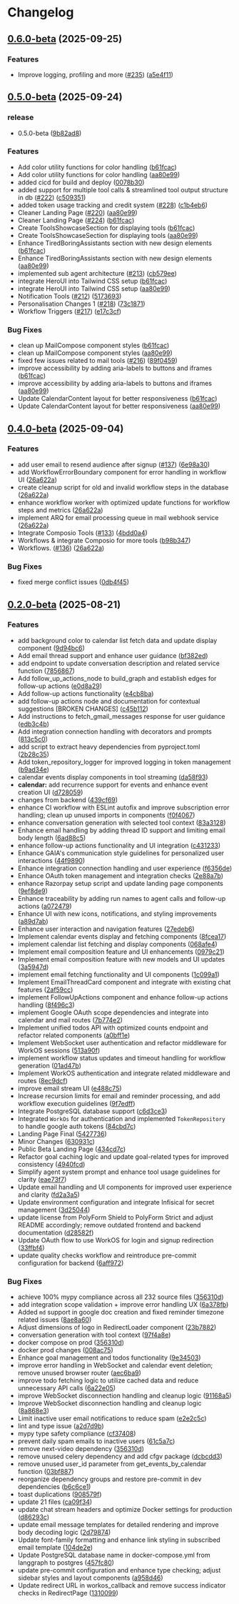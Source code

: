 # Changelog

## [0.6.0-beta](https://github.com/heygaia/gaia/compare/v0.5.0-beta...v0.6.0-beta) (2025-09-25)


### Features

* Improve logging, profiling and more ([#235](https://github.com/heygaia/gaia/issues/235)) ([a5e4f11](https://github.com/heygaia/gaia/commit/a5e4f1142280021e2d0e83db7e0196f583e763cc))

## [0.5.0-beta](https://github.com/heygaia/gaia/compare/v0.4.0-beta...v0.5.0-beta) (2025-09-24)


### release

* 0.5.0-beta ([9b82ad8](https://github.com/heygaia/gaia/commit/9b82ad8d93da37ced925b8f3faf8e304ba0439b6))


### Features

* Add color utility functions for color handling ([b61fcac](https://github.com/heygaia/gaia/commit/b61fcac83d6f0e2173f06b2618b7a3b562dbf7f5))
* Add color utility functions for color handling ([aa80e99](https://github.com/heygaia/gaia/commit/aa80e99bbd6bbf4d89e19d658f4d17890c06ea4f))
* added cicd for build and deploy ([0078b30](https://github.com/heygaia/gaia/commit/0078b300b97b4a7341ff8834a62c2ce83fc34c45))
* added support for multiple tool calls & streamlined tool output structure in db ([#222](https://github.com/heygaia/gaia/issues/222)) ([c509351](https://github.com/heygaia/gaia/commit/c509351dbdd1cab5e5d30d6e9422fb9f8ef6262f))
* added token usage tracking and credit system ([#228](https://github.com/heygaia/gaia/issues/228)) ([c1b4eb6](https://github.com/heygaia/gaia/commit/c1b4eb6d31a7ade6204125320dfb94013f889053))
* Cleaner Landing Page ([#220](https://github.com/heygaia/gaia/issues/220)) ([aa80e99](https://github.com/heygaia/gaia/commit/aa80e99bbd6bbf4d89e19d658f4d17890c06ea4f))
* Cleaner Landing Page ([#224](https://github.com/heygaia/gaia/issues/224)) ([b61fcac](https://github.com/heygaia/gaia/commit/b61fcac83d6f0e2173f06b2618b7a3b562dbf7f5))
* Create ToolsShowcaseSection for displaying tools ([b61fcac](https://github.com/heygaia/gaia/commit/b61fcac83d6f0e2173f06b2618b7a3b562dbf7f5))
* Create ToolsShowcaseSection for displaying tools ([aa80e99](https://github.com/heygaia/gaia/commit/aa80e99bbd6bbf4d89e19d658f4d17890c06ea4f))
* Enhance TiredBoringAssistants section with new design elements ([b61fcac](https://github.com/heygaia/gaia/commit/b61fcac83d6f0e2173f06b2618b7a3b562dbf7f5))
* Enhance TiredBoringAssistants section with new design elements ([aa80e99](https://github.com/heygaia/gaia/commit/aa80e99bbd6bbf4d89e19d658f4d17890c06ea4f))
* implemented sub agent architecture ([#213](https://github.com/heygaia/gaia/issues/213)) ([cb579ee](https://github.com/heygaia/gaia/commit/cb579ee19ef348822d9324529fdb16a7dcf46a60))
* integrate HeroUI into Tailwind CSS setup ([b61fcac](https://github.com/heygaia/gaia/commit/b61fcac83d6f0e2173f06b2618b7a3b562dbf7f5))
* integrate HeroUI into Tailwind CSS setup ([aa80e99](https://github.com/heygaia/gaia/commit/aa80e99bbd6bbf4d89e19d658f4d17890c06ea4f))
* Notification Tools ([#212](https://github.com/heygaia/gaia/issues/212)) ([5173693](https://github.com/heygaia/gaia/commit/5173693ac53f2e457ed66674715ece30f11f9b0e))
* Personalisation Changes 1 ([#218](https://github.com/heygaia/gaia/issues/218)) ([73c1871](https://github.com/heygaia/gaia/commit/73c187199f7191caa42c73e4a1e9c3194e0d78fa))
* Workflow Triggers ([#217](https://github.com/heygaia/gaia/issues/217)) ([e17c3cf](https://github.com/heygaia/gaia/commit/e17c3cf375929c56b9038ba86a8bb0c0575e3422))


### Bug Fixes

* clean up MailCompose component styles ([b61fcac](https://github.com/heygaia/gaia/commit/b61fcac83d6f0e2173f06b2618b7a3b562dbf7f5))
* clean up MailCompose component styles ([aa80e99](https://github.com/heygaia/gaia/commit/aa80e99bbd6bbf4d89e19d658f4d17890c06ea4f))
* fixed few issues related to mail tools ([#216](https://github.com/heygaia/gaia/issues/216)) ([89f0459](https://github.com/heygaia/gaia/commit/89f045938b2358c7734ca4059435b033bfdb2a57))
* improve accessibility by adding aria-labels to buttons and iframes ([b61fcac](https://github.com/heygaia/gaia/commit/b61fcac83d6f0e2173f06b2618b7a3b562dbf7f5))
* improve accessibility by adding aria-labels to buttons and iframes ([aa80e99](https://github.com/heygaia/gaia/commit/aa80e99bbd6bbf4d89e19d658f4d17890c06ea4f))
* Update CalendarContent layout for better responsiveness ([b61fcac](https://github.com/heygaia/gaia/commit/b61fcac83d6f0e2173f06b2618b7a3b562dbf7f5))
* Update CalendarContent layout for better responsiveness ([aa80e99](https://github.com/heygaia/gaia/commit/aa80e99bbd6bbf4d89e19d658f4d17890c06ea4f))

## [0.4.0-beta](https://github.com/heygaia/gaia/compare/v0.3.0-beta...v0.4.0-beta) (2025-09-04)


### Features

* add user email to resend audience after signup ([#137](https://github.com/heygaia/gaia/issues/137)) ([6e98a30](https://github.com/heygaia/gaia/commit/6e98a30470f20c531dfe92b5db2c8de06b9aabfc))
* add WorkflowErrorBoundary component for error handling in workflow UI ([26a622a](https://github.com/heygaia/gaia/commit/26a622a3f98bb55a77706577639ace3abb29feb9))
* create cleanup script for old and invalid workflow steps in the database ([26a622a](https://github.com/heygaia/gaia/commit/26a622a3f98bb55a77706577639ace3abb29feb9))
* enhance workflow worker with optimized update functions for workflow steps and metrics ([26a622a](https://github.com/heygaia/gaia/commit/26a622a3f98bb55a77706577639ace3abb29feb9))
* implement ARQ for email processing queue in mail webhook service ([26a622a](https://github.com/heygaia/gaia/commit/26a622a3f98bb55a77706577639ace3abb29feb9))
* Integrate Composio Tools ([#133](https://github.com/heygaia/gaia/issues/133)) ([4bdd0a4](https://github.com/heygaia/gaia/commit/4bdd0a4db9c81bab2092405b7fe76031d597f2db))
* Workflows & integrate Composio for more tools ([b98b347](https://github.com/heygaia/gaia/commit/b98b347bdbf8b7c35080d8821e61fba09c60676e))
* Workflows. ([#136](https://github.com/heygaia/gaia/issues/136)) ([26a622a](https://github.com/heygaia/gaia/commit/26a622a3f98bb55a77706577639ace3abb29feb9))


### Bug Fixes

* fixed merge conflict issues ([0db4f45](https://github.com/heygaia/gaia/commit/0db4f457b1faace29a5f34f7ddfe2fe2df833aaa))

## [0.2.0-beta](https://github.com/heygaia/gaia/compare/v0.1.0-beta...v0.2.0-beta) (2025-08-21)

### Features

- add background color to calendar list fetch data and update display component ([9d94bc6](https://github.com/heygaia/gaia/commit/9d94bc67727cfe44d91f7e6b7d5079e79cad03e1))
- Add email thread support and enhance user guidance ([bf382ed](https://github.com/heygaia/gaia/commit/bf382ed2294bef366fcfebac51c09e1b0f9f6e84))
- add endpoint to update conversation description and related service function ([7856867](https://github.com/heygaia/gaia/commit/785686771daddd361ca4ed7f668156802daf1196))
- Add follow_up_actions_node to build_graph and establish edges for follow-up actions ([e0d8a29](https://github.com/heygaia/gaia/commit/e0d8a297034b6d57d0bec7aacc2822f67f02f416))
- Add follow-up actions functionality ([e4cb8ba](https://github.com/heygaia/gaia/commit/e4cb8bab3595eeb8a6bd187d2a94b5b4da80361b))
- add follow-up actions node and documentation for contextual suggestions [BROKEN CHANGES] ([c45b112](https://github.com/heygaia/gaia/commit/c45b112534fa9bfcee088c3a14a165a7547d0adb))
- Add instructions to fetch_gmail_messages response for user guidance ([edb3c4b](https://github.com/heygaia/gaia/commit/edb3c4b18dc16aafbd0cbb7a27e75b2d1f8bbaa7))
- Add integration connection handling with decorators and prompts ([813c5c0](https://github.com/heygaia/gaia/commit/813c5c00938ac0c578c63fd101a08903e60a5bde))
- add script to extract heavy dependencies from pyproject.toml ([2b28c35](https://github.com/heygaia/gaia/commit/2b28c354ffa3554210d430068c196992bdbdce38))
- Add token_repository_logger for improved logging in token management ([b9ad34e](https://github.com/heygaia/gaia/commit/b9ad34efab79998e7ef0d20b13b5f146cd718c38))
- calendar events display components in tool streaming ([da58f93](https://github.com/heygaia/gaia/commit/da58f933d1d5d52743fa0b8d92a30897cd437c05))
- **calendar:** add recurrence support for events and enhance event creation UI ([d728059](https://github.com/heygaia/gaia/commit/d728059314fcb9d604701fe9a251e47e23a6b94a))
- changes from backend ([439cf69](https://github.com/heygaia/gaia/commit/439cf69e70f299314804a276f38334edcc7c793a))
- enhance CI workflow with ESLint autofix and improve subscription error handling; clean up unused imports in components ([f0f4067](https://github.com/heygaia/gaia/commit/f0f40673a3dcc8e7e3ba81204994c589ffcabd1a))
- enhance conversation generation with selected tool context ([83a3128](https://github.com/heygaia/gaia/commit/83a31285de599c74c9abb0e4afb6282f9203c40b))
- Enhance email handling by adding thread ID support and limiting email body length ([6ad88c5](https://github.com/heygaia/gaia/commit/6ad88c53bf1bcfd58c679a5987e170b1def4b3af))
- enhance follow-up actions functionality and UI integration ([c431233](https://github.com/heygaia/gaia/commit/c431233ea8c639b864c9fd37c76ef0356f47f195))
- Enhance GAIA's communication style guidelines for personalized user interactions ([44f9890](https://github.com/heygaia/gaia/commit/44f9890f492c056a0253a0fb2d6dffd352615616))
- Enhance integration connection handling and user experience ([f6356de](https://github.com/heygaia/gaia/commit/f6356deb9da20543522317d3972796ce4c94ce58))
- Enhance OAuth token management and integration checks ([2e88a7b](https://github.com/heygaia/gaia/commit/2e88a7b6f870373690c169692efd03c7ce875c70))
- enhance Razorpay setup script and update landing page components ([9ef8de9](https://github.com/heygaia/gaia/commit/9ef8de983af02df3f31d03407eb395a24bf795de))
- Enhance traceability by adding run names to agent calls and follow-up actions ([a072479](https://github.com/heygaia/gaia/commit/a072479d5758c7d1ce9abb7fc9a3ba519d6a97b5))
- Enhance UI with new icons, notifications, and styling improvements ([a89d7ab](https://github.com/heygaia/gaia/commit/a89d7ab663c639a8ba168197e057ccdc4fd43972))
- Enhance user interaction and navigation features ([27edeb6](https://github.com/heygaia/gaia/commit/27edeb61ba2c7895212ce3da1962d8810c784257))
- Implement calendar events display and fetching components ([8fcea17](https://github.com/heygaia/gaia/commit/8fcea176f6377490ae9334659aa11ed51417cbea))
- implement calendar list fetching and display components ([068afe4](https://github.com/heygaia/gaia/commit/068afe414b699b6f189ffd25adaa1b55196838cf))
- Implement email composition feature and UI enhancements ([0979c21](https://github.com/heygaia/gaia/commit/0979c2195795452e688cbcc5c800594a15a00922))
- Implement email composition feature with new models and UI updates ([3a5947d](https://github.com/heygaia/gaia/commit/3a5947d28860a02ebfce3f246d72edf784720fec))
- implement email fetching functionality and UI components ([1c099a1](https://github.com/heygaia/gaia/commit/1c099a1d34ae4b69c414ed01d6660e415d68afd1))
- Implement EmailThreadCard component and integrate with existing chat features ([2af59cc](https://github.com/heygaia/gaia/commit/2af59cce1ac3403f09cc53e3e4cb6346f3386dd2))
- implement FollowUpActions component and enhance follow-up actions handling ([8f496c3](https://github.com/heygaia/gaia/commit/8f496c3d62924c2c59962d23b42fe327d6261e56))
- implement Google OAuth scope dependencies and integrate into calendar and mail routes ([7b774e2](https://github.com/heygaia/gaia/commit/7b774e22581ff2b0cdb89926e39c32bedd70595c))
- Implement unified todos API with optimized counts endpoint and refactor related components ([a0bff1e](https://github.com/heygaia/gaia/commit/a0bff1e0e34910c5377e6c7718cc355966276dfd))
- Implement WebSocket user authentication and refactor middleware for WorkOS sessions ([513a90f](https://github.com/heygaia/gaia/commit/513a90f4242b141fc3b0026a5b253be876e7346d))
- implement workflow status updates and timeout handling for workflow generation ([01ad47b](https://github.com/heygaia/gaia/commit/01ad47bc522431f0e769079db33e7efeb6e75661))
- Implement WorkOS authentication and integrate related middleware and routes ([8ec9dcf](https://github.com/heygaia/gaia/commit/8ec9dcf60d45b11b0cd967ec8b349ac47fcb3db8))
- improve email stream UI ([e488c75](https://github.com/heygaia/gaia/commit/e488c7538608aee27da9d87f97a26ec66db773c2))
- Increase recursion limits for email and reminder processing, and add workflow execution guidelines ([9f7edff](https://github.com/heygaia/gaia/commit/9f7edfff6c79259c9ecef9f4570e44083e25008f))
- Integrate PostgreSQL database support ([c6d3ce3](https://github.com/heygaia/gaia/commit/c6d3ce38bb7ee94628ddc5d904684f354a97a81d))
- Integrated `WorkOs` for authentication and implemented `TokenRepository` to handle google auth tokens ([84cbd7c](https://github.com/heygaia/gaia/commit/84cbd7c82f16c9ad7028f4e2a8aacf3ba60ad5a0))
- Landing Page Final ([5427736](https://github.com/heygaia/gaia/commit/5427736907ef62af440d5648006fc8221a250e98))
- Minor Changes ([630931c](https://github.com/heygaia/gaia/commit/630931c403c7ab94f8879dde3532af0fff435b32))
- Public Beta Landing Page ([434cd7c](https://github.com/heygaia/gaia/commit/434cd7cd298fbe8ee946395f17f1d89f86627246))
- Refactor goal caching logic and update goal-related types for improved consistency ([4940fcd](https://github.com/heygaia/gaia/commit/4940fcd06f077599ef8a7bea4c4c70cffa8ceedc))
- Simplify agent system prompt and enhance tool usage guidelines for clarity ([eae73f7](https://github.com/heygaia/gaia/commit/eae73f7f72f2cfe596cc3163df4d7c159c0ede00))
- Update email handling and UI components for improved user experience and clarity ([fd2a3a5](https://github.com/heygaia/gaia/commit/fd2a3a5590b59ee80e814fc740decc8780622b42))
- Update environment configuration and integrate Infisical for secret management ([3d25044](https://github.com/heygaia/gaia/commit/3d250448b063e519289e4905c170d31880ca85af))
- update license from PolyForm Shield to PolyForm Strict and adjust README accordingly; remove outdated frontend and backend documentation ([d28582f](https://github.com/heygaia/gaia/commit/d28582f389fc4400c936b1a8012584b0c2b72987))
- Update OAuth flow to use WorkOS for login and signup redirection ([33ffbf4](https://github.com/heygaia/gaia/commit/33ffbf4bb85af030cf0270b5696217ccf19291ef))
- update quality checks workflow and reintroduce pre-commit configuration for backend ([6aff972](https://github.com/heygaia/gaia/commit/6aff9729768de6ca201f55d19b111ccdf77807b7))

### Bug Fixes

- achieve 100% mypy compliance across all 232 source files ([356310d](https://github.com/heygaia/gaia/commit/356310de0c90fe2a5b6ee2a57d7176ebd72921e1))
- add integration scope validation + improve error handling UX ([6a378fb](https://github.com/heygaia/gaia/commit/6a378fbd37929cecad0c45fccfb2fd0649fbf14b))
- Added `md` support in google doc creation and fixed reminder timezone related issues ([8ae8a60](https://github.com/heygaia/gaia/commit/8ae8a606c118e9f7c012639e3b38847729574888))
- Adjust dimensions of logo in RedirectLoader component ([23b7882](https://github.com/heygaia/gaia/commit/23b7882494a095e2c2f66f0f8dae75cfa8cc949f))
- conversation generation with tool context ([97f4a8e](https://github.com/heygaia/gaia/commit/97f4a8e935035bb7a478d490cce1dfdbeb8f9ae8))
- docker compose on prod ([356310d](https://github.com/heygaia/gaia/commit/356310de0c90fe2a5b6ee2a57d7176ebd72921e1))
- docker prod changes ([008ac75](https://github.com/heygaia/gaia/commit/008ac75255e653105eb4051988f0a67a9d32e04b))
- Enhance goal management and todos functionality ([9e34503](https://github.com/heygaia/gaia/commit/9e345034378cf4bda5db13b66853ea795c42d774))
- improve error handling in WebSocket and calendar event deletion; remove unused browser router ([aec6ba9](https://github.com/heygaia/gaia/commit/aec6ba946f284a3e42639daa0b58fe2c66853115))
- improve todo fetching logic to utilize cached data and reduce unnecessary API calls ([6a22e05](https://github.com/heygaia/gaia/commit/6a22e05b8b51906882d6fafde170b80138278990))
- improve WebSocket disconnection handling and cleanup logic ([91168a5](https://github.com/heygaia/gaia/commit/91168a535ccb18de207a7cbb539a39e000e07954))
- Improve WebSocket disconnection handling and cleanup logic ([8a868e3](https://github.com/heygaia/gaia/commit/8a868e33b239ff8db8e7d76a0313fb50e3407a8c))
- Limit inactive user email notifications to reduce spam ([e2e2c5c](https://github.com/heygaia/gaia/commit/e2e2c5c191d087ade82caba34d810799d494d08d))
- lint and type issue ([a2d7d9b](https://github.com/heygaia/gaia/commit/a2d7d9bf2b98524261be2265d647795d515df655))
- mypy type safety compliance ([cf37408](https://github.com/heygaia/gaia/commit/cf374086212597fe36473df9b8df4a61d5463345))
- prevent daily spam emails to inactive users ([61c5a7c](https://github.com/heygaia/gaia/commit/61c5a7ce98062ae58a6ee41e37aac1f2b3809eb5))
- remove next-video dependency ([356310d](https://github.com/heygaia/gaia/commit/356310de0c90fe2a5b6ee2a57d7176ebd72921e1))
- remove unused celery dependency and add cfgv package ([dcbcdd3](https://github.com/heygaia/gaia/commit/dcbcdd352b71acbb7d8e633d61eff9b3dc9b33e6))
- remove unused user_id parameter from get_events_by_calendar function ([03bf887](https://github.com/heygaia/gaia/commit/03bf88773637476aae265372baceb14801df46ef))
- reorganize dependency groups and restore pre-commit in dev dependencies ([b6c6ce1](https://github.com/heygaia/gaia/commit/b6c6ce1275c41254ce9986834a51db80379e9b09))
- toast duplications ([908579f](https://github.com/heygaia/gaia/commit/908579f5eae4eda6eac543c7f7b284c15a56eb3b))
- update 21 files ([ca09f34](https://github.com/heygaia/gaia/commit/ca09f34f9db380a636098180d3414b73c95f9fc5))
- update chat stream headers and optimize Docker settings for production ([d86293c](https://github.com/heygaia/gaia/commit/d86293c8d5e941e20daaaa418df8c77d14ea0102))
- update email message templates for detailed rendering and improve body decoding logic ([2d79874](https://github.com/heygaia/gaia/commit/2d7987406130a73f82b803c17250af3ed36bc408))
- Update font-family formatting and enhance link styling in subscribed email template ([104de2e](https://github.com/heygaia/gaia/commit/104de2ea1a33d0b018936989b6f0c2948d2e81d4))
- Update PostgreSQL database name in docker-compose.yml from langgraph to postgres ([457fc80](https://github.com/heygaia/gaia/commit/457fc80cece510b290ee98b75ca81cbb98c2b7d0))
- update pre-commit configuration and enhance type checking; adjust sidebar styles and layout components ([a958d46](https://github.com/heygaia/gaia/commit/a958d46fcac2b99258f27bc5467157d9b78f0fa6))
- Update redirect URL in workos_callback and remove success indicator checks in RedirectPage ([1310099](https://github.com/heygaia/gaia/commit/131009995c94d46ae17d14b3dae10d9fe3d896f8))

